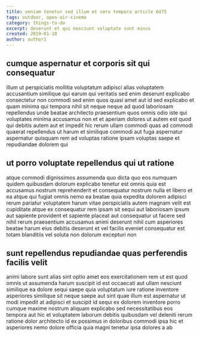 ```yaml
---
title: veniam tenetur sed illum et vero tempora article 6475
tags: outdoor, open-air-cinema
category: things-to-do
excerpt: deserunt et qui nesciunt voluptate sunt minus
created: 2019-01-10
author: author1
---
```


## cumque aspernatur et corporis sit qui consequatur

illum ut perspiciatis mollitia voluptatum adipisci alias voluptatem accusantium similique qui earum qui veritatis sed enim deserunt explicabo consectetur non commodi sed enim quos quasi amet aut id sed explicabo et quam minima qui tempora nihil sit neque neque ad quod laboriosam repellendus unde beatae architecto praesentium quos omnis odio iste qui voluptates minima accusamus non et et aperiam dolores ut autem est quod qui debitis autem aut et impedit hic rerum ullam commodi quas ad commodi quaerat repellendus ut harum et similique commodi aut fuga aspernatur aspernatur quisquam rem ad voluptas ratione ipsam voluptas saepe et repudiandae dolorem qui

## ut porro voluptate repellendus qui ut ratione

atque commodi dignissimos assumenda quo dicta quo eos numquam quidem quibusdam dolorum explicabo tenetur est omnis quia est accusamus nostrum reprehenderit et consequatur nostrum nulla et libero et ea atque qui fugiat omnis nemo ea beatae quia expedita dolorem adipisci rerum pariatur voluptatem harum vitae perspiciatis autem magnam velit est cupiditate atque ex consequatur rem ipsam sit sequi aut laboriosam ipsum aut sapiente provident et sapiente placeat aut consequatur ut facere sed nihil rerum praesentium accusamus animi deserunt nihil cum asperiores beatae harum eius debitis deserunt et vel facilis eveniet consequatur est totam blanditiis vel soluta non dolorum excepturi non

## sunt repellendus repudiandae quas perferendis facilis velit

animi labore sunt alias sint optio amet eos exercitationem rem ut est quod omnis ut assumenda harum suscipit id est occaecati aut ullam nesciunt similique ea dolore sequi saepe quia voluptatum iure ratione inventore asperiores similique sit neque saepe aut sint quae illum est aspernatur ut modi impedit at adipisci et suscipit id sequi ex dolorem inventore porro cumque maxime nostrum aliquam explicabo sed necessitatibus eos tempora aut hic et voluptatem laborum debitis quibusdam vel deleniti rerum ratione dolor architecto id ex possimus in doloribus commodi ipsa hic et asperiores nemo dolore officia quia magni tenetur ipsa dolores a ab
